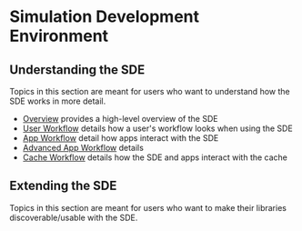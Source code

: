 Simulation Development Environment
==================================

Understanding the SDE
---------------------

Topics in this section are meant for users who want to understand how the SDE
works in more detail.

- [Overview](dox/overview.md) provides a high-level overview of the SDE
- [User Workflow](dox/workflow.md) details how a user's workflow looks when 
  using the SDE
- [App Workflow](dox/AppFlow.md) detail how apps interact with the SDE
- [Advanced App Workflow](dox/AdvancedAppFlow.md) details 
- [Cache Workflow]() details how the SDE and apps interact with the cache 
  
  
Extending the SDE
-----------------

Topics in this section are meant for users who want to make their libraries 
discoverable/usable with the SDE.
